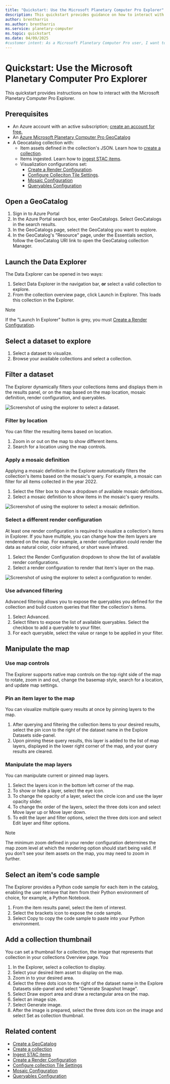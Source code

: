 ```yaml
---
title: "Quickstart: Use the Microsoft Planetary Computer Pro Explorer"
description: This quickstart provides guidance on how to interact with the Microsoft Planetary Computer Pro Explorer.
author: brentharris
ms.author: brentharris
ms.service: planetary-computer
ms.topic: quickstart
ms.date: 04/09/2025
#customer intent: As a Microsoft Planetary Computer Pro user, I want to navigate through the Explorer so that I can visualize my data in the UI.
---
```


# Quickstart: Use the Microsoft Planetary Computer Pro Explorer

This quickstart provides instructions on how to interact with the Microsoft Planetary Computer Pro Explorer.

## Prerequisites

* An Azure account with an active subscription; [create an account for free.](https://azure.microsoft.com/free/?ref=microsoft.com&utm_source=microsoft.com&utm_medium=docs&utm_campaign=visualstudio)
* An [Azure Microsoft Planetary Computer Pro GeoCatalog](./deploy-geocatalog-resource.md)
* A Geocatalog collection with:
  * Item assets defined in the collection's JSON. Learn how to [create a collection](./create-stac-collection.md).
  * Items ingested. Learn how to [ingest STAC items](./ingestion-source.md).
  * Visualization configurations set:
    * [Create a Render Configuration](./render-configuration.md).
    * [Configure Colleciton Tile Settings](./tile-settings.md).
    * [Mosaic Configuration](./mosaic-configurations-for-collections.md)
    * [Queryables Configuration](./queryables-for-explorer-custom-search-filter.md)

## Open a GeoCatalog

1. Sign in to Azure Portal
1. In the Azure Portal search box, enter GeoCatalogs. Select GeoCatalogs in the search results.
1. In the GeoCatalogs page, select the GeoCatalog you want to explore.
1. In the GeoCatalog's "Resource" page, under the Essentials section, follow the GeoCatalog URI link to open the GeoCatalog collection Manager.

## Launch the Data Explorer

The Data Explorer can be opened in two ways:

1. Select Data Explorer in the navigation bar, **or** select a valid collection to explore.
1. From the collection overview page, click Launch in Explorer. This loads this collection in the Explorer.

> [!NOTE]
> If the "Launch In Explorer" button is grey, you must [Create a Render Configuration](./render-configuration.md).

## Select a dataset to explore

1. Select a dataset to visualize.
2. Browse your available collections and select a collection.

## Filter a dataset

The Explorer dynamically filters your collections items and displays them in the results panel, or on the map based on the map location, mosaic definition, render configuration, and queryables.

![Screenshot of using the explorer to select a dataset.](media/data-explorer-select-dataset.png)

### Filter by location

You can filter the resulting items based on location.

1. Zoom in or out on the map to show different items.
1. Search for a location using the map controls.

### Apply a mosaic definition

Applying a mosaic definition in the Explorer automatically filters the collection's items based on the mosaic's query. For example, a mosaic can filter for all items collected in the year 2022.

1. Select the filter box to show a dropdown of available mosaic definitions.
2. Select a mosaic definition to show items in the mosaic's query results.

![Screenshot of using the explorer to select a mosaic definition.](media/data-explorer-select-mosaic.png)

### Select a different render configuration

 At least one render configuration is required to visualize a collection's items in Explorer. If you have multiple, you can change how the item layers are rendered on the map. For example, a render configuration could render the data as natural color, color infrared, or short wave infrared.

1. Select the Render Configuration dropdown to show the list of available render configurations.
2. Select a render configuration to render that item's layer on the map.

![Screenshot of using the explorer to select a configuration to render.](media/data-explorer-select-render-config.png)

### Use advanced filtering

Advanced filtering allows you to expose the queryables you defined for the collection and build custom queries that filter the collection's items.

1. Select Advanced.
2. Select filters to expose the list of available queryables. Select the checkbox to add a queryable to your filter.
3. For each queryable, select the value or range to be applied in your filter.

## Manipulate the map

### Use map controls

The Explorer supports native map controls on the top right side of the map to rotate, zoom in and out, change the basemap style, search for a location, and update map settings.

### Pin an item layer to the map

You can visualize multiple query results at once by pinning layers to the map.

1. After querying and filtering the collection items to your desired results, select the pin icon to the right of the dataset name in the Explore Datasets side-panel.
1. Upon pinning these query results, this layer is added to the list of map layers, displayed in the lower right corner of the map, and your query results are cleared.

### Manipulate the map layers

You can manipulate current or pinned map layers.

1. Select the layers icon in the bottom left corner of the map.
1. To show or hide a layer, select the eye icon.
1. To change the opacity of a layer, select the circle icon and use the layer opacity slider.
1. To change the order of the layers, select the three dots icon and select Move layer up or Move layer down.
1. To edit the layer and filter options, select the three dots icon and select Edit layer and filter options.

> [!NOTE]
> The minimum zoom defined in your render configuration determines the map zoom level at which the rendering option should start being valid. If you don't see your item assets on the map, you may need to zoom in further.

## Select an item's code sample

The Explorer provides a Python code sample for each item in the catalog, enabling the user retrieve that item from their Python environment of choice, for example, a Python Notebook. 

1. From the item results panel, select the item of interest.
1. Select the brackets icon to expose the code sample.
1. Select Copy to copy the code sample to paste into your Python environment.

## Add a collection thumbnail

You can set a thumbnail for a collection, the image that represents that collection in your collections Overview page. You

1. In the Explorer, select a collection to display.
1. Select your desired item asset to display on the map.
1. Zoom in to your desired area.
1. Select the three dots icon to the right of the dataset name in the Explore Datasets side-panel and select "Generate Snapshot Image".
1. Select Draw export area and draw a rectangular area on the map.
1. Select an image size.
1. Select Generate image.
1. After the image is prepared, select the three dots icon on the image and select Set as collection thumbnail.

## Related content

* [Create a GeoCatalog](./deploy-geocatalog-resource.md)
* [Create a collection](./create-stac-collection.md)
* [Ingest STAC items](./ingestion-source.md)
* [Create a Render Configuration](./render-configuration.md)
* [Configure collection Tile Settings](./tile-settings.md)
* [Mosaic Configuration](./mosaic-configurations-for-collections.md)
* [Queryables Configuration](./queryables-for-explorer-custom-search-filter.md)